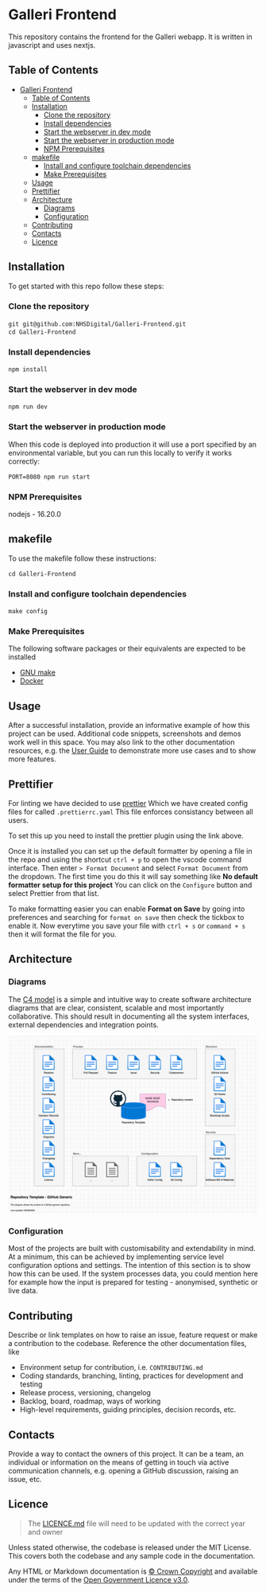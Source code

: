 # Galleri Frontend

This repository contains the frontend for the Galleri webapp. It is written in javascript and uses nextjs.

## Table of Contents

- [Galleri Frontend](#galleri-frontend)
  - [Table of Contents](#table-of-contents)
  - [Installation](#installation)
    - [Clone the repository](#clone-the-repository)
    - [Install dependencies](#install-dependencies)
    - [Start the webserver in dev mode](#start-the-webserver-in-dev-mode)
    - [Start the webserver in production mode](#start-the-webserver-in-production-mode)
    - [NPM Prerequisites](#npm-prerequisites)
  - [makefile](#makefile)
    - [Install and configure toolchain dependencies](#install-and-configure-toolchain-dependencies)
    - [Make Prerequisites](#make-prerequisites)
  - [Usage](#usage)
  - [Prettifier](#prettifier)
  - [Architecture](#architecture)
    - [Diagrams](#diagrams)
    - [Configuration](#configuration)
  - [Contributing](#contributing)
  - [Contacts](#contacts)
  - [Licence](#licence)

## Installation

To get started with this repo follow these steps:

### Clone the repository

```shell
git git@github.com:NHSDigital/Galleri-Frontend.git
cd Galleri-Frontend
```

### Install dependencies

```shell
npm install
```

### Start the webserver in dev mode

```shell
npm run dev
```

### Start the webserver in production mode

When this code is deployed into production it will use a port specified by an environmental variable, but you can run this locally to verify it works correctly:

```shell
PORT=8080 npm run start
```

### NPM Prerequisites

nodejs - 16.20.0

## makefile

To use the makefile follow these instructions:

```shell
cd Galleri-Frontend
```

### Install and configure toolchain dependencies

```shell
make config
```

### Make Prerequisites

The following software packages or their equivalents are expected to be installed

- [GNU make](https://www.gnu.org/software/make/)
- [Docker](https://www.docker.com/)

## Usage

After a successful installation, provide an informative example of how this project can be used. Additional code snippets, screenshots and demos work well in this space. You may also link to the other documentation resources, e.g. the [User Guide](./docs/user-guide.md) to demonstrate more use cases and to show more features.

## Prettifier

For linting we have decided to use [prettier](https://marketplace.visualstudio.com/items?itemName=esbenp.prettier-vscode) Which we have created config files for called `.prettierrc.yaml` This file enforces consistancy between all users.

To set this up you need to install the prettier plugin using the link above.

Once it is installed you can set up the default formatter by opening a file in the repo and using the shortcut `ctrl + p` to open the vscode command interface. Then enter `> Format Document` and select `Format Document` from the dropdown. The first time you do this it will say something like **No default formatter setup for this project** You can click on the `Configure` button and select Prettier from that list.

To make formatting easier you can enable **Format on Save** by going into preferences and searching for `format on save` then check the tickbox to enable it. Now everytime you save your file with `ctrl + s` or `command + s` then it will format the file for you.

## Architecture

### Diagrams

The [C4 model](https://c4model.com/) is a simple and intuitive way to create software architecture diagrams that are clear, consistent, scalable and most importantly collaborative. This should result in documenting all the system interfaces, external dependencies and integration points.

![Repository Template](./docs/diagrams/Repository_Template_GitHub_Generic.png)

### Configuration

Most of the projects are built with customisability and extendability in mind. At a minimum, this can be achieved by implementing service level configuration options and settings. The intention of this section is to show how this can be used. If the system processes data, you could mention here for example how the input is prepared for testing - anonymised, synthetic or live data.

## Contributing

Describe or link templates on how to raise an issue, feature request or make a contribution to the codebase. Reference the other documentation files, like

- Environment setup for contribution, i.e. `CONTRIBUTING.md`
- Coding standards, branching, linting, practices for development and testing
- Release process, versioning, changelog
- Backlog, board, roadmap, ways of working
- High-level requirements, guiding principles, decision records, etc.

## Contacts

Provide a way to contact the owners of this project. It can be a team, an individual or information on the means of getting in touch via active communication channels, e.g. opening a GitHub discussion, raising an issue, etc.

## Licence

> The [LICENCE.md](./LICENCE.md) file will need to be updated with the correct year and owner

Unless stated otherwise, the codebase is released under the MIT License. This covers both the codebase and any sample code in the documentation.

Any HTML or Markdown documentation is [© Crown Copyright](https://www.nationalarchives.gov.uk/information-management/re-using-public-sector-information/uk-government-licensing-framework/crown-copyright/) and available under the terms of the [Open Government Licence v3.0](https://www.nationalarchives.gov.uk/doc/open-government-licence/version/3/).
